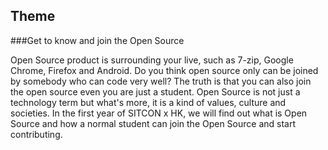 Theme
-----

###Get to know and join the Open Source

Open Source product is surrounding your live, such as 7-zip, Google Chrome, Firefox and Android.
Do you think open source only can be joined by somebody who can code very well?
The truth is that you can also join the open source even you are just a student.
Open Source is not just a technology term but what's more, it is a kind of values,
culture and societies. In the first year of SITCON x HK,
we will find out what is Open Source and how a normal student can join the Open Source and start contributing.

